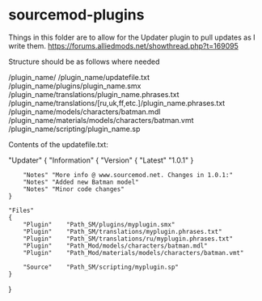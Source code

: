 # sourcemod-plugins

Things in this folder are to allow for the Updater plugin to pull updates as I write them.
https://forums.alliedmods.net/showthread.php?t=169095


Structure should be as follows where needed

/plugin_name/
/plugin_name/updatefile.txt
/plugin_name/plugins/plugin_name.smx
/plugin_name/translations/plugin_name.phrases.txt
/plugin_name/translations/[ru,uk,ff,etc.]/plugin_name.phrases.txt
/plugin_name/models/characters/batman.mdl
/plugin_name/materials/models/characters/batman.vmt
/plugin_name/scripting/plugin_name.sp


Contents of the updatefile.txt:

   "Updater"
   {
   	"Information"
   	{
   		"Version"
   		{
   			"Latest"	"1.0.1"
   		}
   		
   		"Notes"	"More info @ www.sourcemod.net. Changes in 1.0.1:"
   		"Notes"	"Added new Batman model"
   		"Notes"	"Minor code changes"
   	}
   	
   	"Files"
   	{
   		"Plugin"	"Path_SM/plugins/myplugin.smx"
   		"Plugin"	"Path_SM/translations/myplugin.phrases.txt"
   		"Plugin"	"Path_SM/translations/ru/myplugin.phrases.txt"
   		"Plugin"	"Path_Mod/models/characters/batman.mdl"
   		"Plugin"	"Path_Mod/materials/models/characters/batman.vmt"
   		
   		"Source"	"Path_SM/scripting/myplugin.sp"
   	}
   }
